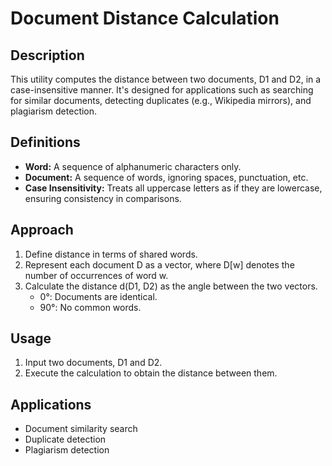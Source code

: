 # Document Distance Calculation

## Description
This utility computes the distance between two documents, D1 and D2, in a case-insensitive manner. It's designed for applications such as searching for similar documents, detecting duplicates (e.g., Wikipedia mirrors), and plagiarism detection.

## Definitions
- **Word:** A sequence of alphanumeric characters only.
- **Document:** A sequence of words, ignoring spaces, punctuation, etc.
- **Case Insensitivity:** Treats all uppercase letters as if they are lowercase, ensuring consistency in comparisons.

## Approach
1. Define distance in terms of shared words.
2. Represent each document D as a vector, where D[w] denotes the number of occurrences of word w.
3. Calculate the distance d(D1, D2) as the angle between the two vectors.
   - 0°: Documents are identical.
   - 90°: No common words.
   
## Usage
1. Input two documents, D1 and D2.
2. Execute the calculation to obtain the distance between them.

## Applications
- Document similarity search
- Duplicate detection
- Plagiarism detection
